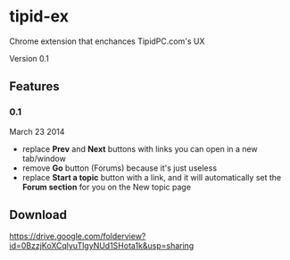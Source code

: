 # tipid-ex

Chrome extension that enchances TipidPC.com's UX

Version 0.1

## Features

### 0.1

March 23 2014

* replace **Prev** and **Next** buttons with links you can open in a new tab/window
* remove **Go** button (Forums) because it's just useless
* replace **Start a topic** button with a link, and it will automatically set the **Forum section** for you on the New topic page

## Download

https://drive.google.com/folderview?id=0BzzjKoXCqlyuTlgyNUd1SHota1k&usp=sharing
